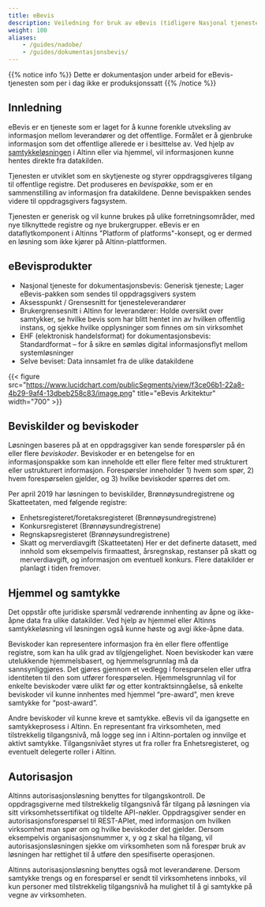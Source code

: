 ```yaml
---
title: eBevis
description: Veiledning for bruk av eBevis (tidligere Nasjonal tjeneste for dokumentasjonsbevis - NADOBE)
weight: 100
aliases: 
    - /guides/nadobe/
    - /guides/dokumentasjonsbevis/
---
```


{{% notice info %}}
Dette er dokumentasjon under arbeid for eBevis-tjenesten som per i dag ikke er produksjonssatt
{{% /notice %}}

## Innledning

eBevis er en tjeneste som er laget for å kunne forenkle utveksling av informasjon mellom leverandører og det offentlige. Formålet er å gjenbruke informasjon som det offentlige allerede er i besittelse av. Ved hjelp av [samtykkeløsningen](/docs/guides/samtykke/) i Altinn eller via hjemmel, vil informasjonen kunne hentes direkte fra datakilden. 

Tjenesten er utviklet som en skytjeneste og styrer oppdragsgiveres tilgang til offentlige registre. Det produseres en _bevispakke_, som er en sammenstilling av informasjon fra datakildene. Denne bevispakken sendes videre til oppdragsgivers fagsystem.

Tjenesten er generisk og vil kunne brukes på ulike forretningsområder, med nye tilknyttede registre og nye brukergrupper.
eBevis er en dataflytkomponent i Altinns "Platform of platforms"-konsept, og er dermed en løsning som ikke kjører på Altinn-plattformen.


## eBevisprodukter

- Nasjonal tjeneste for dokumentasjonsbevis: Generisk tjeneste; Lager eBevis-pakken som sendes til oppdragsgivers system 
- Aksesspunkt / Grensesnitt for tjenesteleverandører
- Brukergrensesnitt i Altinn for leverandører: Holde oversikt over samtykker, se hvilke bevis som har blitt hentet inn av hvilken offentlig instans, og sjekke hvilke opplysninger som finnes om sin virksomhet 
- EHF (elektronisk handelsformat) for dokumentasjonsbevis: Standardformat – for å sikre en sømløs digital informasjonsflyt mellom systemløsninger 
- Selve beviset: Data innsamlet fra de ulike datakildene 

{{< figure src="https://www.lucidchart.com/publicSegments/view/f3ce06b1-22a8-4b29-9af4-13dbeb258c83/image.png" title="eBevis Arkitektur" width="700" >}}


## Beviskilder og beviskoder

Løsningen baseres på at en oppdragsgiver kan sende forespørsler på én eller flere _beviskoder_. Beviskoder er en betengelse for en informasjonspakke som kan inneholde ett eller flere felter med strukturert eller ustrukturert informasjon. Forespørsler inneholder 1) hvem som spør, 2) hvem forespørselen gjelder, og 3) hvilke beviskoder spørres det om.

Per april 2019 har løsningen to beviskilder, Brønnøysundregistrene og Skatteetaten, med følgende registre:
- Enhetsregisteret/foretaksregisteret (Brønnøysundregistrene)
- Konkursregisteret (Brønnøysundregistrene)
- Regnskapsregisteret (Brønnøysundregistrene)
- Skatt og merverdiavgift (Skatteetaten)
Her er det definerte datasett, med innhold som eksempelvis firmaattest, årsregnskap, restanser på skatt og merverdiavgift, og informasjon om eventuell konkurs. Flere datakilder er planlagt i tiden fremover. 


## Hjemmel og samtykke

Det oppstår ofte juridiske spørsmål vedrørende innhenting av åpne og ikke-åpne data fra ulike datakilder. Ved hjelp av hjemmel eller Altinns samtykkeløsning vil løsningen også kunne høste og avgi ikke-åpne data.  

Beviskoder kan representere informasjon fra èn eller flere offentlige registre, som kan ha ulik grad av tilgjengelighet. Noen beviskoder kan være utelukkende hjemmelsbasert, og hjemmelsgrunnlag må da sannsynliggjøres. Det gjøres gjennom et vedlegg i forespørselen eller utfra identiteten til den som utfører forespørselen. 
Hjemmelsgrunnlag vil for enkelte beviskoder være ulikt før og etter kontraktsinngåelse, så enkelte beviskoder vil kunne innhentes med hjemmel “pre-award”, men kreve samtykke for “post-award”.

Andre beviskoder vil kunne kreve et samtykke. eBevis vil da igangsette en samtykkeprosess i Altinn. En representant fra virksomheten, med tilstrekkelig tilgangsnivå, må logge seg inn i Altinn-portalen og innvilge et aktivt samtykke. Tilgangsnivået styres ut fra roller fra Enhetsregisteret, og eventuelt delegerte roller i Altinn.


## Autorisasjon 

Altinns autorisasjonsløsning benyttes for tilgangskontroll. De oppdragsgiverne med tilstrekkelig tilgangsnivå får tilgang på løsningen via sitt virksomhetssertifikat og tildelte API-nøkler. Oppdragsgiver sender en autorisasjonsforespørsel til REST-APIet, med informasjon om hvilken virksomhet man spør om og hvilke beviskoder det gjelder.
Dersom eksempelvis organisasjonsnummer x, y og z skal ha tilgang, vil autorisasjonsløsningen sjekke om virksomheten som nå forespør bruk av løsningen har rettighet til å utføre den spesifiserte operasjonen.

Altinns autorisasjonsløsning benyttes også mot leverandørene. Dersom samtykke trengs og en forespørsel er sendt til virksomhetens innboks, vil kun personer med tilstrekkelig tilgangsnivå ha mulighet til å gi samtykke på vegne av virksomheten.
